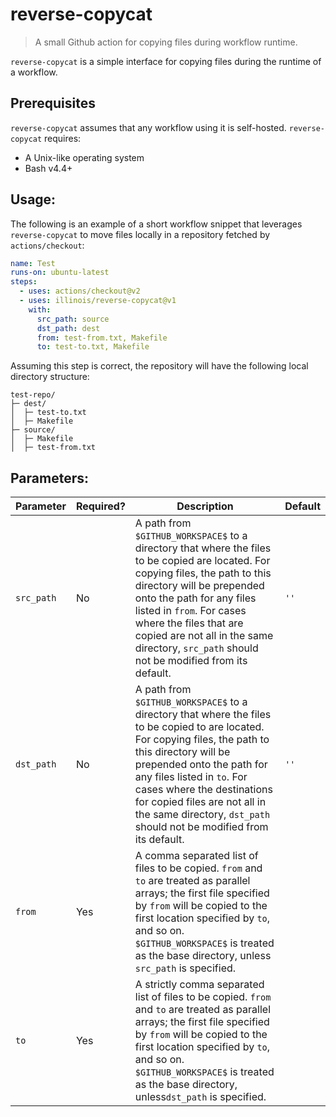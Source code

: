 # reverse-copycat

> A small Github action for copying files during workflow runtime.

`reverse-copycat` is a simple interface for copying files during the runtime of a workflow.

## Prerequisites

`reverse-copycat` assumes that any workflow using it is self-hosted. `reverse-copycat` requires:
- A Unix-like operating system
- Bash v4.4+

## Usage:

The following is an example of a short workflow snippet that leverages `reverse-copycat` to move files locally in a repository fetched by `actions/checkout`:

```yaml
name: Test
runs-on: ubuntu-latest
steps:
  - uses: actions/checkout@v2
  - uses: illinois/reverse-copycat@v1
    with:
      src_path: source
      dst_path: dest
      from: test-from.txt, Makefile
      to: test-to.txt, Makefile
```

Assuming this step is correct, the repository will have the following local directory structure:

```
test-repo/
├─ dest/
│  ├─ test-to.txt
│  ├─ Makefile
├─ source/
│  ├─ Makefile
│  ├─ test-from.txt
```

## Parameters:

|Parameter|Required?|Description|Default|
|--------------------|--------|-----------|-------|
|`src_path`|No|A path from `$GITHUB_WORKSPACE$` to a directory that where the files to be copied are located. For copying files, the path to this directory will be prepended onto the path for  any files listed in `from`. For cases where the files that are copied are not all in the same directory, `src_path` should not be modified from its default.|`''`|
|`dst_path`|No|A path from `$GITHUB_WORKSPACE$` to a directory that where the files to be copied to are located. For copying files, the path to this directory will be prepended onto the path for  any files listed in `to`. For cases where the destinations for copied files are not all in the same directory, `dst_path` should not be modified from its default.|`''`|
|`from`|Yes|A comma separated list of files to be copied. `from` and `to` are treated as parallel arrays; the first file specified by `from` will be copied to the first location specified by `to`, and so on. `$GITHUB_WORKSPACE$` is treated as the base directory, unless `src_path` is specified.||
|`to`|Yes|A strictly comma separated list of files to be copied. `from` and `to` are treated as parallel arrays; the first file specified by `from` will be copied to the first location specified by `to`, and so on. `$GITHUB_WORKSPACE$` is treated as the base directory, unless`dst_path` is specified.||
